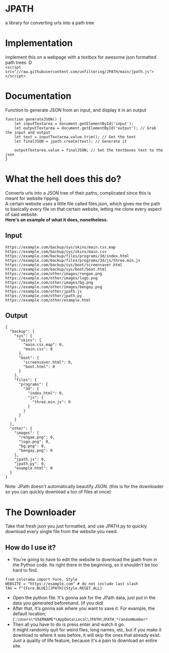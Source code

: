 # JPATH
 a library for converting urls into a path tree
# Implementation
implement this on a webpage with a textbox for awesome json formatted path trees :D<br>
`<script src="//raw.githubusercontent.com/unfiltering/JPATH/main/jpath.js"></script>`
# Documentation
Function to generate JSON from an input, and display it in an output
```
function generateJSON() {
    let inputTextarea = document.getElementById('input');
    let outputTextarea = document.getElementById('output'); // Grab the input and output
    let text = inputTextarea.value.trim(); // Get the text
    let finalJSON = jpath.create(text); // Generate it

    outputTextarea.value = finalJSON; // Set the textboxes text to the json
}
```
# What the hell does this do?
Converts urls into a JSON tree of their paths, complicated since this is meant for website ripping.<br>A certain website uses a little file called files.json, which gives me the path to basically every file on that certain website, letting me clone every aspect of said website.<br>
<b>Here's an example of what it does, nonetheless.</b><br>
## Input
```
https://example.com/backup/sys/skins/main.css.map
https://example.com/backup/sys/skins/main.css
https://example.com/backup/files/programs/3d/index.html
https://example.com/backup/files/programs/3d/js/three.min.js
https://example.com/backup/sys/boot/screensaver.html
https://example.com/backup/sys/boot/boot.html
https://example.com/other/images/rengae.png
https://example.com/other/images/logo.png
https://example.com/other/images/bg.png
https://example.com/other/images/bengay.png
https://example.com/other/jpath.js
https://example.com/other/jpath.py
https://example.com/other/example.html
```
## Output
```
{
  "backup": {
    "sys": {
      "skins": {
        "main.css.map": 0,
        "main.css": 0
      },
      "boot": {
        "screensaver.html": 0,
        "boot.html": 0
      }
    },
    "files": {
      "programs": {
        "3d": {
          "index.html": 0,
          "js": {
            "three.min.js": 0
          }
        }
      }
    }
  },
  "other": {
    "images": {
      "rengae.png": 0,
      "logo.png": 0,
      "bg.png": 0,
      "bengay.png": 0
    },
    "jpath.js": 0,
    "jpath.py": 0,
    "example.html": 0
  }
}
```
Note: JPath doesn't automatically beautify JSON. (this is for the downloader so you can quickly download a ton of files at once)
# The Downloader
Take that fresh json you just formatted, and use JPATH.py to quickly download every single file from 
the website you need.<br>
## How do I use it?
- You're going to have to edit the website to download the jpath from in the Python code. Its right there in the beginning, so it shouldn't be too hard to find.<br>
```
from colorama import Fore, Style
WEBSITE = "https://example.com" # do not include last slash
TAG = f"{Fore.BLUE}[JPATH]{Style.RESET_ALL}
```
- Open the python file. It's gonna ask for the JPath data, just put in the data you generated beforehand. (if you did)<br>
- After that, it's gonna ask where you want to save it. For example, the default location;
```C:\Users\*USERNAME*\AppData\Local\JPATH\JPATH_*randomNumber*```<br>
- Then all you have to do is press enter and watch it go.<br>
It might randomly quit for weird files, long names, etc, but if you make it download to where it was before, it will skip the ones that already exist. Just a quality of life feature, because it's a pain to download an entire site.
